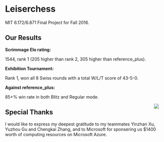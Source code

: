 Leiserchess
===========

MIT 6.172/6.871 Final Project for Fall 2016.

Our Results
-------

**Scrimmage Elo rating:**

1544, rank 1 (205 higher than rank 2, 305 higher than reference_plus).

**Exhibition Tournament:**

Rank 1, won all 8 Swiss rounds with a total W/L/T score of 43-5-0. 

**Against reference_plus:** 

85+% win rate in both Blitz and Regular mode. 

<img style="float:right" src="http://i.imgur.com/2vac9IJ.png" />

Special Thanks
-------

I would like to express my deepest gratitude to my teammates Yinzhan Xu, Yuzhou Gu and Chengkai Zhang, 
and to Microsoft for sponsering us $1400 worth of computing resources on Microsoft Azure.


